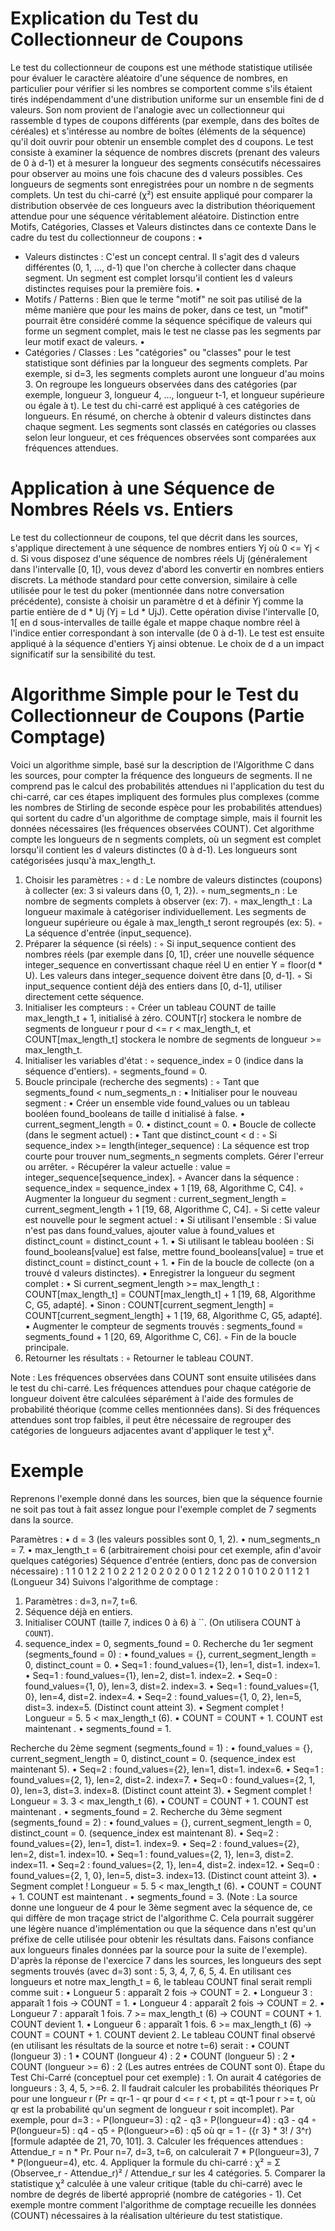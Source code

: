 # Explication du Test du Collectionneur de Coupons
Le test du collectionneur de coupons est une méthode statistique utilisée pour évaluer le caractère aléatoire d'une séquence de nombres, en particulier pour vérifier si les nombres se comportent comme s'ils étaient tirés indépendamment d'une distribution uniforme sur un ensemble fini de d valeurs. Son nom provient de l'analogie avec un collectionneur qui rassemble d types de coupons différents (par exemple, dans des boîtes de céréales) et s'intéresse au nombre de boîtes (éléments de la séquence) qu'il doit ouvrir pour obtenir un ensemble complet des d coupons.
Le test consiste à examiner la séquence de nombres discrets (prenant des valeurs de 0 à d-1) et à mesurer la longueur des segments consécutifs nécessaires pour observer au moins une fois chacune des d valeurs possibles. Ces longueurs de segments sont enregistrées pour un nombre n de segments complets. Un test du chi-carré (χ²) est ensuite appliqué pour comparer la distribution observée de ces longueurs avec la distribution théoriquement attendue pour une séquence véritablement aléatoire.
Distinction entre Motifs, Catégories, Classes et Valeurs distinctes dans ce contexte
Dans le cadre du test du collectionneur de coupons :
•
* Valeurs distinctes : C'est un concept central. Il s'agit des d valeurs différentes (0, 1, ..., d-1) que l'on cherche à collecter dans chaque segment. Un segment est complet lorsqu'il contient les d valeurs distinctes requises pour la première fois.
•
* Motifs / Patterns : Bien que le terme "motif" ne soit pas utilisé de la même manière que pour les mains de poker, dans ce test, un "motif" pourrait être considéré comme la séquence spécifique de valeurs qui forme un segment complet, mais le test ne classe pas les segments par leur motif exact de valeurs.
•
* Catégories / Classes : Les "catégories" ou "classes" pour le test statistique sont définies par la longueur des segments complets. Par exemple, si d=3, les segments complets auront une longueur d'au moins 3. On regroupe les longueurs observées dans des catégories (par exemple, longueur 3, longueur 4, ..., longueur t-1, et longueur supérieure ou égale à t). Le test du chi-carré est appliqué à ces catégories de longueurs.
En résumé, on cherche à obtenir d valeurs distinctes dans chaque segment. Les segments sont classés en catégories ou classes selon leur longueur, et ces fréquences observées sont comparées aux fréquences attendues.

# Application à une Séquence de Nombres Réels vs. Entiers
Le test du collectionneur de coupons, tel que décrit dans les sources, s'applique directement à une séquence de nombres entiers Yj où 0 <= Yj < d. Si vous disposez d'une séquence de nombres réels Uj (généralement dans l'intervalle [0, 1[), vous devez d'abord les convertir en nombres entiers discrets.
La méthode standard pour cette conversion, similaire à celle utilisée pour le test du poker (mentionnée dans notre conversation précédente), consiste à choisir un paramètre d et à définir Yj comme la partie entière de d * Uj (Yj = Ld * UjJ). Cette opération divise l'intervalle [0, 1[ en d sous-intervalles de taille égale et mappe chaque nombre réel à l'indice entier correspondant à son intervalle (de 0 à d-1). Le test est ensuite appliqué à la séquence d'entiers Yj ainsi obtenue. Le choix de d a un impact significatif sur la sensibilité du test.

# Algorithme Simple pour le Test du Collectionneur de Coupons (Partie Comptage)
Voici un algorithme simple, basé sur la description de l'Algorithme C dans les sources, pour compter la fréquence des longueurs de segments. Il ne comprend pas le calcul des probabilités attendues ni l'application du test du chi-carré, car ces étapes impliquent des formules plus complexes (comme les nombres de Stirling de seconde espèce pour les probabilités attendues) qui sortent du cadre d'un algorithme de comptage simple, mais il fournit les données nécessaires (les fréquences observées COUNT).
Cet algorithme compte les longueurs de n segments complets, où un segment est complet lorsqu'il contient les d valeurs distinctes (0 à d-1). Les longueurs sont catégorisées jusqu'à max_length_t.
1. Choisir les paramètres :
◦
d : Le nombre de valeurs distinctes (coupons) à collecter (ex: 3 si valeurs dans {0, 1, 2}).
◦
num_segments_n : Le nombre de segments complets à observer (ex: 7).
◦
max_length_t : La longueur maximale à catégoriser individuellement. Les segments de longueur supérieure ou égale à max_length_t seront regroupés (ex: 5).
◦
La séquence d'entrée (input_sequence).
2. Préparer la séquence (si réels) :
◦
Si input_sequence contient des nombres réels (par exemple dans [0, 1[), créer une nouvelle séquence integer_sequence en convertissant chaque réel U en entier Y = floor(d * U). Les valeurs dans integer_sequence doivent être dans [0, d-1].
◦
Si input_sequence contient déjà des entiers dans [0, d-1], utiliser directement cette séquence.
3. Initialiser les compteurs :
◦
Créer un tableau COUNT de taille max_length_t + 1, initialisé à zéro. COUNT[r] stockera le nombre de segments de longueur r pour d <= r < max_length_t, et COUNT[max_length_t] stockera le nombre de segments de longueur >= max_length_t.
4. Initialiser les variables d'état :
◦
sequence_index = 0 (indice dans la séquence d'entiers).
◦
segments_found = 0.
5. Boucle principale (recherche des segments) :
◦
Tant que segments_found < num_segments_n :
    ▪ Initialiser pour le nouveau segment :
        • Créer un ensemble vide found_values ou un tableau booléen found_booleans de taille d initialisé à false.
        • current_segment_length = 0.
        • distinct_count = 0.
    ▪ Boucle de collecte (dans le segment actuel) :
        • Tant que distinct_count < d :
            ◦ Si sequence_index >= length(integer_sequence) : La séquence est trop courte pour trouver num_segments_n segments complets. Gérer l'erreur ou arrêter.
            ◦ Récupérer la valeur actuelle : value = integer_sequence[sequence_index].
            ◦ Avancer dans la séquence : sequence_index = sequence_index + 1 [19, 68, Algorithme C, C4].
            ◦ Augmenter la longueur du segment : current_segment_length = current_segment_length + 1 [19, 68, Algorithme C, C4].
            ◦ Si cette valeur est nouvelle pour le segment actuel :
    ▪ Si utilisant l'ensemble : Si value n'est pas dans found_values, ajouter value à found_values et distinct_count = distinct_count + 1.
    ▪ Si utilisant le tableau booléen : Si found_booleans[value] est false, mettre found_booleans[value] = true et distinct_count = distinct_count + 1.
        • Fin de la boucle de collecte (on a trouvé d valeurs distinctes).
    ▪ Enregistrer la longueur du segment complet :
        • Si current_segment_length >= max_length_t : COUNT[max_length_t] = COUNT[max_length_t] + 1 [19, 68, Algorithme C, G5, adapté].
        • Sinon : COUNT[current_segment_length] = COUNT[current_segment_length] + 1 [19, 68, Algorithme C, G5, adapté].
    ▪ Augmenter le compteur de segments trouvés : segments_found = segments_found + 1 [20, 69, Algorithme C, C6].
        ◦ Fin de la boucle principale.
6. Retourner les résultats :
◦ Retourner le tableau COUNT.

Note : Les fréquences observées dans COUNT sont ensuite utilisées dans le test du chi-carré. Les fréquences attendues pour chaque catégorie de longueur doivent être calculées séparément à l'aide des formules de probabilité théorique (comme celles mentionnées dans). Si des fréquences attendues sont trop faibles, il peut être nécessaire de regrouper des catégories de longueurs adjacentes avant d'appliquer le test χ².

# Exemple
Reprenons l'exemple donné dans les sources, bien que la séquence fournie ne soit pas tout à fait assez longue pour l'exemple complet de 7 segments dans la source.

Paramètres :
•
d = 3 (les valeurs possibles sont 0, 1, 2).
•
num_segments_n = 7.
•
max_length_t = 6 (arbitrairement choisi pour cet exemple, afin d'avoir quelques catégories)
Séquence d'entrée (entiers, donc pas de conversion nécessaire) : 1 1 0 1 2 2 1 0 2 2 1 2 0 2 0 2 0 0 1 2 1 2 2 0 1 0 1 0 2 0 1 1 2 1 (Longueur 34)
Suivons l'algorithme de comptage :
1. Paramètres : d=3, n=7, t=6.
2. Séquence déjà en entiers.
3. Initialiser COUNT (taille 7, indices 0 à 6) à ``. (On utilisera COUNT à `COUNT`).
4. sequence_index = 0, segments_found = 0.
Recherche du 1er segment (segments_found = 0) :
•
found_values = {}, current_segment_length = 0, distinct_count = 0.
•
Seq=1 : found_values={1}, len=1, dist=1. index=1.
•
Seq=1 : found_values={1}, len=2, dist=1. index=2.
•
Seq=0 : found_values={1, 0}, len=3, dist=2. index=3.
•
Seq=1 : found_values={1, 0}, len=4, dist=2. index=4.
•
Seq=2 : found_values={1, 0, 2}, len=5, dist=3. index=5. (Distinct count atteint 3).
•
Segment complet ! Longueur = 5. 5 < max_length_t (6).
•
COUNT = COUNT + 1. COUNT est maintenant .
•
segments_found = 1.

Recherche du 2ème segment (segments_found = 1) :
•
found_values = {}, current_segment_length = 0, distinct_count = 0. (sequence_index est maintenant 5).
•
Seq=2 : found_values={2}, len=1, dist=1. index=6.
•
Seq=1 : found_values={2, 1}, len=2, dist=2. index=7.
•
Seq=0 : found_values={2, 1, 0}, len=3, dist=3. index=8. (Distinct count atteint 3).
•
Segment complet ! Longueur = 3. 3 < max_length_t (6).
•
COUNT = COUNT + 1. COUNT est maintenant .
•
segments_found = 2.
Recherche du 3ème segment (segments_found = 2) :
•
found_values = {}, current_segment_length = 0, distinct_count = 0. (sequence_index est maintenant 8).
•
Seq=2 : found_values={2}, len=1, dist=1. index=9.
•
Seq=2 : found_values={2}, len=2, dist=1. index=10.
•
Seq=1 : found_values={2, 1}, len=3, dist=2. index=11.
•
Seq=2 : found_values={2, 1}, len=4, dist=2. index=12.
•
Seq=0 : found_values={2, 1, 0}, len=5, dist=3. index=13. (Distinct count atteint 3).
•
Segment complet ! Longueur = 5. 5 < max_length_t (6).
•
COUNT = COUNT + 1. COUNT est maintenant .
•
segments_found = 3. (Note : La source donne une longueur de 4 pour le 3ème segment avec la séquence de, ce qui diffère de mon traçage strict de l'algorithme C. Cela pourrait suggérer une légère nuance d'implémentation ou que la séquence dans n'est qu'un préfixe de celle utilisée pour obtenir les résultats dans. Faisons confiance aux longueurs finales données par la source pour la suite de l'exemple).
D'après la réponse de l'exercice 7 dans les sources, les longueurs des sept segments trouvés (avec d=3) sont : 5, 3, 4, 7, 6, 5, 4.
En utilisant ces longueurs et notre max_length_t = 6, le tableau COUNT final serait rempli comme suit :
•
Longueur 5 : apparaît 2 fois -> COUNT = 2.
•
Longueur 3 : apparaît 1 fois -> COUNT = 1.
•
Longueur 4 : apparaît 2 fois -> COUNT = 2.
•
Longueur 7 : apparaît 1 fois. 7 >= max_length_t (6) -> COUNT = COUNT + 1. COUNT devient 1.
•
Longueur 6 : apparaît 1 fois. 6 >= max_length_t (6) -> COUNT = COUNT + 1. COUNT devient 2.
Le tableau COUNT final observé (en utilisant les résultats de la source et notre t=6) serait :
•
COUNT (longueur 3) : 1
•
COUNT (longueur 4) : 2
•
COUNT (longueur 5) : 2
•
COUNT (longueur >= 6) : 2 (Les autres entrées de COUNT sont 0).
Étape du Test Chi-Carré (conceptuel pour cet exemple) :
1.
On aurait 4 catégories de longueurs : 3, 4, 5, >=6.
2.
Il faudrait calculer les probabilités théoriques Pr pour une longueur r (Pr = qr-1 - qr pour d <= r < t, pt = qt-1 pour r >= t, où qr est la probabilité qu'un segment de longueur r soit incomplet). Par exemple, pour d=3 :
◦
P(longueur=3) : q2 - q3
◦
P(longueur=4) : q3 - q4
◦
P(longueur=5) : q4 - q5
◦
P(longueur>=6) : q5 où qr = 1 - ({r 3} * 3! / 3^r) [formule adaptée de 21, 70, 101].
3.
Calculer les fréquences attendues : Attendue_r = n * Pr. Pour n=7, d=3, t=6, on calculerait 7 * P(longueur=3), 7 * P(longueur=4), etc.
4.
Appliquer la formule du chi-carré : χ² = Σ (Observee_r - Attendue_r)² / Attendue_r sur les 4 catégories.
5.
Comparer la statistique χ² calculée à une valeur critique (table du chi-carré) avec le nombre de degrés de liberté approprié (nombre de catégories - 1).
Cet exemple montre comment l'algorithme de comptage recueille les données (COUNT) nécessaires à la réalisation ultérieure du test statistique.